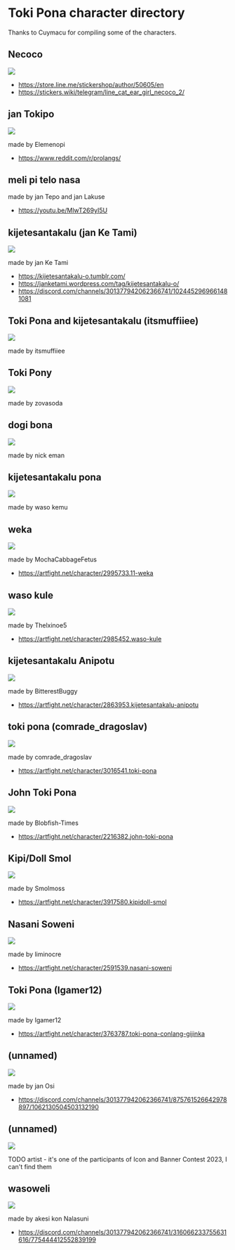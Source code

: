 # Toki Pona character directory

Thanks to Cuymacu for compiling some of the characters.

## Necoco

![](./necoco.png)

- <https://store.line.me/stickershop/author/50605/en>
- <https://stickers.wiki/telegram/line_cat_ear_girl_necoco_2/>

## jan Tokipo

![](./jan_tokipo.png)

made by Elemenopi

- <https://www.reddit.com/r/prolangs/>

## meli pi telo nasa

made by jan Tepo and jan Lakuse

- <https://youtu.be/MlwT269yI5U>

## kijetesantakalu (jan Ke Tami)

![](./kijetesantakalu_(jan_ke_tami).gif)

made by jan Ke Tami

- <https://kijetesantakalu-o.tumblr.com/>
- <https://janketami.wordpress.com/tag/kijetesantakalu-o/>
- <https://discord.com/channels/301377942062366741/1024452969661481081>

## Toki Pona and kijetesantakalu (itsmuffiiee)

![](./itsmuffiiee.png)

made by itsmuffiiee

## Toki Pony

![](./toki_pony.png)

made by zovasoda

## dogi bona

![](./dogi_bona.png)

made by nick eman

## kijetesantakalu pona

![](./kijetesantakalu_pona.webp)

made by waso kemu

## weka

![](./weka.png)

made by MochaCabbageFetus

- <https://artfight.net/character/2995733.11-weka>

## waso kule

![](./waso_kule.png)

made by Thelxinoe5

- <https://artfight.net/character/2985452.waso-kule>

## kijetesantakalu Anipotu

![](./kijetesantakalu_anipotu.png)

made by BitterestBuggy

- <https://artfight.net/character/2863953.kijetesantakalu-anipotu>

## toki pona (comrade_dragoslav)

![](./toki_pona_(comrade_dragoslav).png)

made by comrade_dragoslav

- <https://artfight.net/character/3016541.toki-pona>

## John Toki Pona

![](./john_toki_pona.png)

made by Blobfish-Times

- <https://artfight.net/character/2216382.john-toki-pona>

## Kipi/Doll Smol

![](./kipi_dol_smol.png)

made by Smolmoss

- <https://artfight.net/character/3917580.kipidoll-smol>

## Nasani Soweni

![](./nasani%20soweni.png)

made by liminocre

- <https://artfight.net/character/2591539.nasani-soweni>

## Toki Pona (Igamer12)

![](./toki_pona_(igamer12).png)

made by Igamer12

- <https://artfight.net/character/3763787.toki-pona-conlang-gijinka>

## (unnamed)

![](./unnamed%20kijetesantakalu_(jan_osi).png)

made by jan Osi

- <https://discord.com/channels/301377942062366741/875761526642978897/1062130504503132190>

## (unnamed)

![](./unnamed_jan_pi_toki_pona.png)

TODO artist - it's one of the participants of Icon and Banner Contest 2023, I can't find them

## wasoweli

![](./wasoweli.png)

made by akesi kon Nalasuni

- <https://discord.com/channels/301377942062366741/316066233755631616/775444412552839199>
